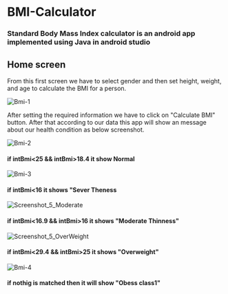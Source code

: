 # BMI-Calculator
### Standard Body Mass Index calculator is an android app implemented using Java in android studio

## Home screen
From this first screen we have to select gender and then set height, weight, and age to calculate the BMI for a person.

![Bmi-1](https://user-images.githubusercontent.com/105268491/209492233-ba0c2e02-8892-44a0-8feb-ce2fb657e93d.png)

After setting the required information we have to click on "Calculate BMI" button. After that according to our data this app will show an message about our health condition as below screenshot.

![Bmi-2](https://user-images.githubusercontent.com/105268491/209495962-94ae25db-1a66-43f5-afcd-250cd5a4b4cf.png)
#### if intBmi<25 && intBmi>18.4 it show Normal

![Bmi-3](https://user-images.githubusercontent.com/105268491/209496891-8e14b5ec-c7a9-41dc-b266-4e7fdbfe9b2a.png)

#### if intBmi<16 it shows "Sever Theness



![Screenshot_5_Moderate](https://user-images.githubusercontent.com/105268491/209497514-2da19ff0-3175-4f18-8381-e3fc4f752456.png)

#### if intBmi<16.9 && intBmi>16  it shows "Moderate Thinness"


![Screenshot_5_OverWeight](https://user-images.githubusercontent.com/105268491/209497527-bbb69d13-2ff8-4d28-9a5d-5917f3700bfe.png)

#### if intBmi<29.4 && intBmi>25 it shows "Overweight"


![Bmi-4](https://user-images.githubusercontent.com/105268491/209496931-ba475d67-414c-4859-8a34-9300e87d7d95.png)

#### if nothig is matched then it will show "Obess class1"

